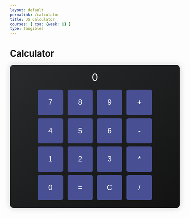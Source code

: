 ```yaml
---
layout: default
permalink: /calculator
title: JS Calculator
courses: { csa: {week: 1} }
type: tangibles
---
```

<html>
<style>
    #calculator {
        width: 500px;
        margin: 0 auto;
        padding: 20px;
        border-radius: 10px;
        background: linear-gradient(to bottom right, #292b2c, #121212); 
        box-shadow: 0 0 20px rgba(0, 0, 0, 0.2);
        text-align: center;
    }
    #display {
        font-size: 32px;
        margin-bottom: 15px;
        color: white; 
    }
    button {
        width: 80px;
        height: 80px;
        font-size: 24px;
        margin: 5px;
        border: none;
        border-radius: 5px;
        background: #484f93;
        color: white; 
        transition: transform 0.2s, background-color 0.2s;
    }
    button:hover {
        background: linear-gradient(to bottom right, #2c3e50, #34495e);
        transform: scale(1.1);
    }
</style>

<h1>Calculator</h1>
<div id="calculator">
    <div id="display">0</div>
    <button onclick="appendToDisplay('7')">7</button>
    <button onclick="appendToDisplay('8')">8</button>
    <button onclick="appendToDisplay('9')">9</button>
    <button onclick="appendToDisplay('+')">+</button><br>
    <button onclick="appendToDisplay('4')">4</button>
    <button onclick="appendToDisplay('5')">5</button>
    <button onclick="appendToDisplay('6')">6</button>
    <button onclick="appendToDisplay('-')">-</button><br>
    <button onclick="appendToDisplay('1')">1</button>
    <button onclick="appendToDisplay('2')">2</button>
    <button onclick="appendToDisplay('3')">3</button>
    <button onclick="appendToDisplay('*')">*</button><br>
    <button onclick="appendToDisplay('0')">0</button>
    <button onclick="calculate()">=</button>
    <button onclick="clearDisplay()">C</button>
    <button onclick="appendToDisplay('/')">/</button>
</div>

<script>
    let displayValue = '0';

    function updateDisplay() {
        document.getElementById('display').textContent = displayValue;
    }

    function appendToDisplay(value) {
        if (displayValue === '0') {
            displayValue = value;
        } else {
            displayValue += value;
        }
        updateDisplay();
    }

    function calculate() {
        try {
            displayValue = eval(displayValue).toString();
        } catch (error) {
            displayValue = 'Error';
        }
        updateDisplay();
    }

    function clearDisplay() {
        displayValue = '0';
        updateDisplay();
    }
</script>
</html>